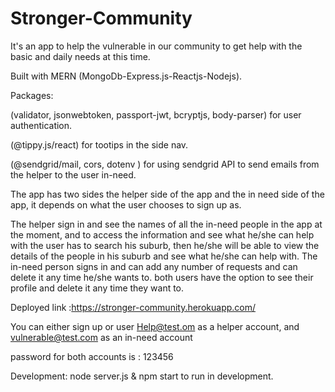 # Stronger-Community
It's an app to help the vulnerable in our community to get help with the basic and daily needs at this time.

Built with  MERN (MongoDb-Express.js-Reactjs-Nodejs).

Packages:

(validator, jsonwebtoken, passport-jwt, bcryptjs, body-parser)  for user authentication.

(@tippy.js/react) for tootips in the side nav.

(@sendgrid/mail, cors, dotenv ) for using sendgrid API to send emails from the helper to the user in-need.


The app has two sides the helper side of the app and the in need side of the app, it depends on what the user chooses to sign up as.


The helper sign in and see the names of all the in-need people in the app at the moment, and to access the information and see what he/she can help with the user has to search his suburb, then he/she will be able to view the details of the people in his suburb and see what he/she can help with.
The in-need person signs in and can add any number of requests and can delete it any time he/she wants to.
both users have the option to see their profile and delete it any time they want to.

Deployed link :https://stronger-community.herokuapp.com/

You can either sign up or user 
Help@test.om as a helper account, and vulnerable@test.com as an in-need account 

password for both accounts is : 123456

Development: node server.js & npm start  to run in development.
